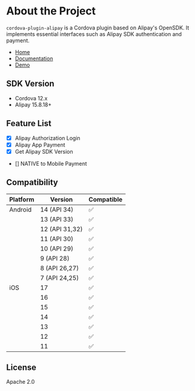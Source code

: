 # About the Project

`cordova-plugin-alipay` is a Cordova plugin based on Alipay's OpenSDK. It implements essential interfaces such as Alipay SDK authentication and payment.

- [Home](https://byteee.fund/project/cordova-plugin-alipay)
- [Documentation](https://byteee.fund/doc/cordova-plugin-alipay)
- [Demo](https://github.com/byteee-fund/cordova-plugin-alipay-demo)

## SDK Version

- Cordova 12.x
- Alipay 15.8.18+

## Feature List

- [x] Alipay Authorization Login
- [x] Alipay App Payment
- [x] Get Alipay SDK Version
- [] NATIVE to Mobile Payment

## Compatibility

| Platform | Version        | Compatible |
| -------- | -------------- | ---------- |
| Android  | 14 (API 34)    | ✅          |
|          | 13 (API 33)    | ✅          |
|          | 12 (API 31,32) | ✅          |
|          | 11 (API 30)    | ✅          |
|          | 10 (API 29)    | ✅          |
|          | 9 (API 28)     | ✅          |
|          | 8 (API 26,27)  | ✅          |
|          | 7 (API 24,25)  | ✅          |
| iOS      | 17             | ✅          |
|          | 16             | ✅          |
|          | 15             | ✅          |
|          | 14             | ✅          |
|          | 13             | ✅          |
|          | 12             | ✅          |
|          | 11             | ✅          |

## License

Apache 2.0
